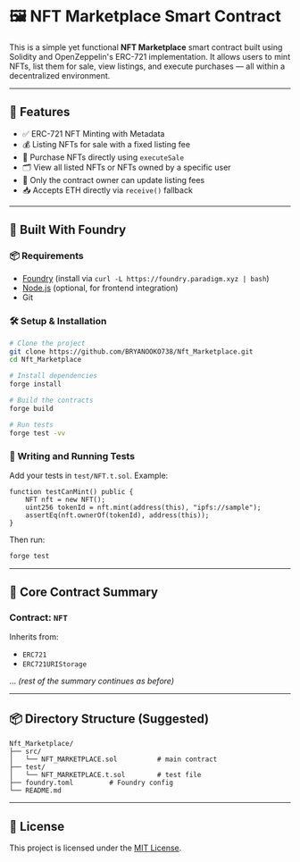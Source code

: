

# 🖼️ NFT Marketplace Smart Contract

This is a simple yet functional **NFT Marketplace** smart contract built using Solidity and OpenZeppelin's ERC-721 implementation. It allows users to mint NFTs, list them for sale, view listings, and execute purchases — all within a decentralized environment.

---

## 🔧 Features

* ✅ ERC-721 NFT Minting with Metadata
* 💰 Listing NFTs for sale with a fixed listing fee
* 🛒 Purchase NFTs directly using `executeSale`
* 🗂️ View all listed NFTs or NFTs owned by a specific user
* 🔐 Only the contract owner can update listing fees
* 📥 Accepts ETH directly via `receive()` fallback

---

## 🧱 Built With Foundry

### 📦 Requirements

* [Foundry](https://book.getfoundry.sh/getting-started/installation) (install via `curl -L https://foundry.paradigm.xyz | bash`)
* [Node.js](https://nodejs.org/) (optional, for frontend integration)
* Git

### 🛠 Setup & Installation

```bash
# Clone the project
git clone https://github.com/BRYANOOKO738/Nft_Marketplace.git
cd Nft_Marketplace

# Install dependencies
forge install

# Build the contracts
forge build

# Run tests
forge test -vv
```

### 🧪 Writing and Running Tests

Add your tests in `test/NFT.t.sol`. Example:

```solidity
function testCanMint() public {
    NFT nft = new NFT();
    uint256 tokenId = nft.mint(address(this), "ipfs://sample");
    assertEq(nft.ownerOf(tokenId), address(this));
}
```

Then run:

```bash
forge test
```

---

## 🧩 Core Contract Summary

### Contract: `NFT`

Inherits from:

* `ERC721`
* `ERC721URIStorage`

... *(rest of the summary continues as before)*

---

## 📦 Directory Structure (Suggested)

```
Nft_Marketplace/
├── src/
│   └── NFT_MARKETPLACE.sol          # main contract
├── test/
│   └── NFT_MARKETPLACE.t.sol        # test file
├── foundry.toml         # Foundry config
└── README.md
```

---

## 📜 License

This project is licensed under the [MIT License](LICENSE).


